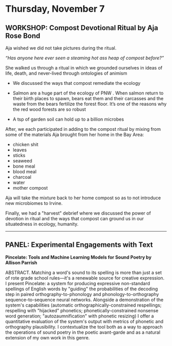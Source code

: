 # Thursday, November 7 #

## WORKSHOP: Compost Devotional Ritual by Aja Rose Bond ##

Aja wished we did not take pictures during the ritual.

*“Has anyone here ever seen a steaming hot ass heap of compost before?”*

She walked us through a ritual in which we grounded ourselves in ideas of life, death, and never-lived through ontologies of animism 

*  We discussed the ways that compost remediate the ecology

* Salmon are a huge part of the ecology of PNW . When salmon return to their birth places to spawn, bears eat them and their carcasses and the waste from the bears fertilize the forest floor. It’s one of the reasons why the red wood forests are so robust

* A tsp of garden soil can hold up to a billion microbes

After, we each participated in adding to the compost ritual by mixing from some of the materials Aja brought from her home in the Bay Area:
  
  * chicken shit
  * leaves
  * sticks
  * seaweed
  * bone meal
  * blood meal
  * charcoal
  * water
  * mother compost
  
  Aja will take the mixture back to her home compost so as to not introduce new microbiomes to Irvine.
  
Finally, we had a "harvest" debrief where we discussed the power of devotion in ritual and the ways that compost can ground us in our situatedness in ecology, humanity.

---

## PANEL: Experimental Engagements with Text ##

**Pincelate: Tools and Machine Learning Models for Sound Poetry by Allison Parrish**

ABSTRACT. Matching a word's sound to its spelling is more than just a set of rote grade school rules—it's a renewable source for creative expression. I present Pincelate: a system for producing expressive non-standard spellings of English words by "guiding" the probabilities of the decoding step in paired orthography-to-phonology and phonology-to-orthography sequence-to-sequence neural networks. Alongside a demonstration of the system's capabilities (automatic orthographically-constrained respellings; respelling with "hijacked" phonetics; phonetically-constrained nonsense word generation; "autozaumnification" with phonetic resizing) I offer a quantitative evaluation of the system's output with metrics of phonetic and orthography plausibility. I contextualize the tool both as a way to approach the operations of sound poetry in the poetic avant-garde and as a natural extension of my own work in this genre.
  
